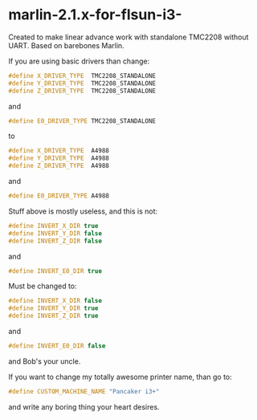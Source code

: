 # marlin-2.1.x-for-flsun-i3-
Created to make linear advance work with standalone TMC2208 without UART. Based on barebones Marlin.

If you are using basic drivers than change:

```C++ core
#define X_DRIVER_TYPE  TMC2208_STANDALONE
#define Y_DRIVER_TYPE  TMC2208_STANDALONE
#define Z_DRIVER_TYPE  TMC2208_STANDALONE
```
and
```C++ core
#define E0_DRIVER_TYPE TMC2208_STANDALONE
```
to
```C++ core
#define X_DRIVER_TYPE  A4988
#define Y_DRIVER_TYPE  A4988
#define Z_DRIVER_TYPE  A4988
```
and
```C++ core
#define E0_DRIVER_TYPE A4988
```
Stuff above is mostly useless, and this is not:
```C++ core
#define INVERT_X_DIR true
#define INVERT_Y_DIR false
#define INVERT_Z_DIR false
```
and
```C++ core
#define INVERT_E0_DIR true
```
Must be changed to:
```C++ core
#define INVERT_X_DIR false
#define INVERT_Y_DIR true
#define INVERT_Z_DIR true
```
and
```C++ core
#define INVERT_E0_DIR false
```
and Bob's your uncle.

If you want to change my totally awesome printer name, than go to:
```C++ core
#define CUSTOM_MACHINE_NAME "Pancaker i3+"
```
and write any boring thing your heart desires.